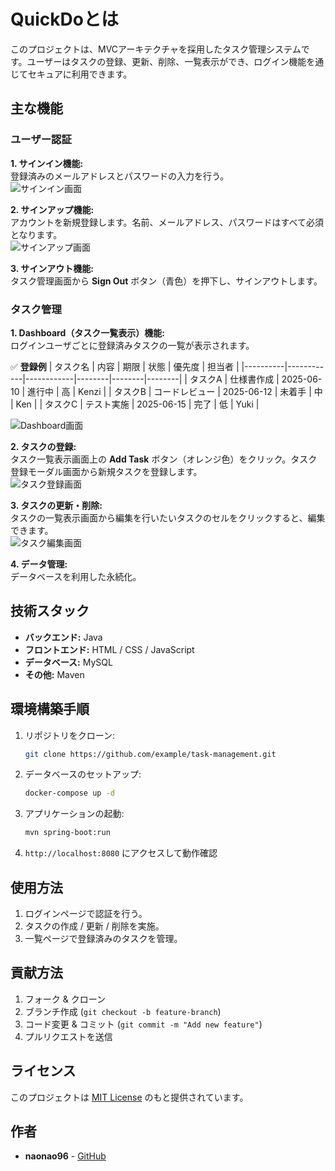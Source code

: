 # QuickDoとは
このプロジェクトは、MVCアーキテクチャを採用したタスク管理システムです。ユーザーはタスクの登録、更新、削除、一覧表示ができ、ログイン機能を通じてセキュアに利用できます。

## 主な機能
### ユーザー認証
**1. サインイン機能:**  
登録済みのメールアドレスとパスワードの入力を行う。  
![サインイン画面](https://github.com/user-attachments/assets/2ffd7bd1-c540-4c13-952b-983b7f056081)

**2. サインアップ機能:**  
アカウントを新規登録します。名前、メールアドレス、パスワードはすべて必須となります。  
![サインアップ画面](https://github.com/user-attachments/assets/fb1bdb51-ac32-4734-8f16-a8b1bc653a7a)

**3. サインアウト機能:**  
タスク管理画面から **Sign Out** ボタン（青色）を押下し、サインアウトします。

### タスク管理
**1. Dashboard（タスク一覧表示）機能:**  
ログインユーザごとに登録済みタスクの一覧が表示されます。

✅ **登録例**
| タスク名  | 内容        | 期限        | 状態   | 優先度 | 担当者 |
|----------|------------|------------|--------|--------|--------|
| タスクA  | 仕様書作成  | 2025-06-10 | 進行中 | 高     | Kenzi  |
| タスクB  | コードレビュー | 2025-06-12 | 未着手 | 中     | Ken    |
| タスクC  | テスト実施  | 2025-06-15 | 完了   | 低     | Yuki   |

![Dashboard画面](https://github.com/user-attachments/assets/72f60e24-bff0-4f82-9fa5-d2739c6422db)

**2. タスクの登録:**  
タスク一覧表示画面上の **Add Task** ボタン（オレンジ色）をクリック。タスク登録モーダル画面から新規タスクを登録します。  
![タスク登録画面](https://github.com/user-attachments/assets/b2dc66dd-da36-468d-b223-cf0e6c8499af)

**3. タスクの更新・削除:**  
タスクの一覧表示画面から編集を行いたいタスクのセルをクリックすると、編集できます。  
![タスク編集画面](https://github.com/user-attachments/assets/e9915e05-4e63-4fb7-ab37-a7e034922f6b)

**4. データ管理:**  
データベースを利用した永続化。

## 技術スタック
- **バックエンド:** Java
- **フロントエンド:** HTML / CSS / JavaScript
- **データベース:** MySQL
- **その他:** Maven

## 環境構築手順
1. リポジトリをクローン:
   ```sh
   git clone https://github.com/example/task-management.git
2. データベースのセットアップ:
   ```sh
   docker-compose up -d
   ```
3. アプリケーションの起動:
   ```sh
   mvn spring-boot:run
   ```
4. `http://localhost:8080` にアクセスして動作確認

## 使用方法
1. ログインページで認証を行う。
2. タスクの作成 / 更新 / 削除を実施。
3. 一覧ページで登録済みのタスクを管理。

## 貢献方法
1. フォーク & クローン
2. ブランチ作成 (`git checkout -b feature-branch`)
3. コード変更 & コミット (`git commit -m "Add new feature"`)
4. プルリクエストを送信

## ライセンス
このプロジェクトは [MIT License](LICENSE) のもと提供されています。

## 作者
- **naonao96** - [GitHub](https://github.com/naonao96)
